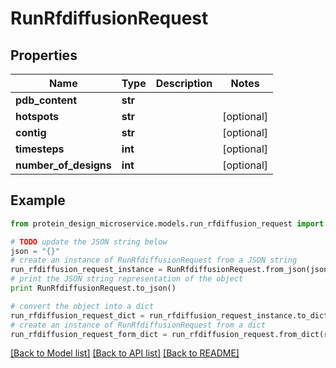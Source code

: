 # RunRfdiffusionRequest


## Properties

Name | Type | Description | Notes
------------ | ------------- | ------------- | -------------
**pdb_content** | **str** |  | 
**hotspots** | **str** |  | [optional] 
**contig** | **str** |  | [optional] 
**timesteps** | **int** |  | [optional] 
**number_of_designs** | **int** |  | [optional] 

## Example

```python
from protein_design_microservice.models.run_rfdiffusion_request import RunRfdiffusionRequest

# TODO update the JSON string below
json = "{}"
# create an instance of RunRfdiffusionRequest from a JSON string
run_rfdiffusion_request_instance = RunRfdiffusionRequest.from_json(json)
# print the JSON string representation of the object
print RunRfdiffusionRequest.to_json()

# convert the object into a dict
run_rfdiffusion_request_dict = run_rfdiffusion_request_instance.to_dict()
# create an instance of RunRfdiffusionRequest from a dict
run_rfdiffusion_request_form_dict = run_rfdiffusion_request.from_dict(run_rfdiffusion_request_dict)
```
[[Back to Model list]](../README.md#documentation-for-models) [[Back to API list]](../README.md#documentation-for-api-endpoints) [[Back to README]](../README.md)


